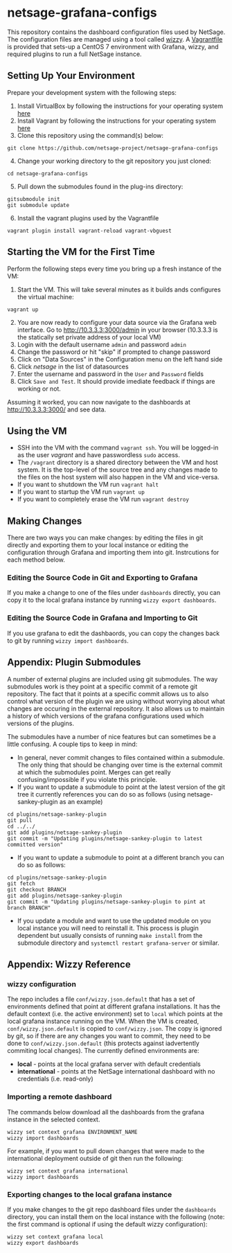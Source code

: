 # netsage-grafana-configs

This repository contains the dashboard configuration files used by NetSage. The configuration files are managed using a tool called [wizzy](https://github.com/utkarshcmu/wizzy). A [Vagrantfile](https://www.vagrantup.com) is provided that sets-up a CentOS 7 environment with Grafana, wizzy, and required plugins to run a full NetSage instance. 

## Setting Up Your Environment

Prepare your development system with the following steps:

1. Install VirtualBox by following the instructions for your operating system [here](https://www.virtualbox.org/wiki/Downloads)
2. Install Vagrant by following the instructions for your operating system [here](https://www.vagrantup.com/downloads.html)
3. Clone this repository using the command(s) below:
```
git clone https://github.com/netsage-project/netsage-grafana-configs
```
4. Change your working directory to the git repository you just cloned:
```
cd netsage-grafana-configs
```
5. Pull down the submodules found in the plug-ins directory:
```
gitsubmodule init
git submodule update
```
6. Install the vagrant plugins used by the Vagrantfile
```
vagrant plugin install vagrant-reload vagrant-vbguest
```

## Starting the VM for the First Time

Perform the following steps every time you bring up a fresh instance of the VM:

1. Start the VM. This will take several minutes as it builds ands configures the virtual machine:
```
vagrant up
```
2. You are now ready to configure your data source via the Grafana web interface.  Go to http://10.3.3.3:3000/admin in your browser (10.3.3.3 is the statically set private address of your local VM)
3. Login with the default username `admin` and password `admin`
4. Change the password or hit "skip" if prompted to change password
5. Click on "Data Sources" in the Configuration menu on the left hand side
6. Click *netsage* in the list of datasources
7. Enter the username and password in the `User` and `Password` fields
8. Click `Save and Test`. It should provide imediate feedback if things are working or not.

Assuming it worked, you can now navigate to the dashboards at http://10.3.3.3:3000/ and see data.

## Using the VM

* SSH into the VM with the command `vagrant ssh`. You will be logged-in as the user *vagrant* and have passwordless `sudo` access.
* The `/vagrant` directory is a shared directory between the VM and host system. It is the top-level of the source tree and any changes made to the files on the host system will also happen in the VM and vice-versa. 
* If you want to shutdown the VM run `vagrant halt`
* If you want to startup the VM run `vagrant up`
* If you want to completely erase the VM run `vagrant destroy`

## Making Changes

There are two ways you can make changes: by editing the files in git directly and exporting them to your local instance or editing the configuration through Grafana and importing them into git. Instrcutions for each method below.

### Editing the Source Code in Git and Exporting to Grafana

If you make a change to one of the files under `dashboards` directly, you can copy it to the local grafana instance by running `wizzy export dashboards`. 

### Editing the Source Code in Grafana and Importing to Git 

If you use grafana to edit the dashbaords, you can copy the changes back to git by running `wizzy import dashboards`. 

## Appendix: Plugin Submodules

A number of external plugins are included using git submodules. The way submodules work is they point at a specific commit of a remote git repository. The fact that it points at a specific commit allows us to also control what version of the plugin we are using without worrying about what changes are occuring in the external repository. It also allows us to maintain a history of which versions of the grafana configurations used which versions of the plugins. 

The submodules have a number of nice features but can sometimes be a little confusing. A couple tips to keep in mind:

* In general, never commit changes to files contained within a submodule. The only thing that should be changing over time is the external commit at which the submodules point. Merges can get really confusing/impossible if you violate this principle. 
* If you want to update a submodule to point at the latest version of the git tree it currently references you can do so as follows (using netsage-sankey-plugin as an example)

```
cd plugins/netsage-sankey-plugin
git pull
cd ../../
git add plugins/netsage-sankey-plugin
git commit -m "Updating plugins/netsage-sankey-plugin to latest committed version"
```
* If you want to update a submodule to point at a different branch you can do so as follows: 

```
cd plugins/netsage-sankey-plugin
git fetch
git checkout BRANCH
git add plugins/netsage-sankey-plugin
git commit -m "Updating plugins/netsage-sankey-plugin to pint at branch BRANCH"
```
* If you update a module and want to use the updated module on you local instance you will need to reinstall it. This process is plugin dependent but usually consists of running `make install` from the submodule directory and `systemctl restart grafana-server` or similar. 

## Appendix: Wizzy Reference

### wizzy configuration
The repo includes a file `conf/wizzy.json.default` that has a set of environments defined that point at different grafana installations. It has the default context (i.e. the active environment) set to `local` which points at the local grafana instance running on the VM. When the VM is created, `conf/wizzy.json.default` is copied to `conf/wizzy.json`. The copy is ignored by git, so if there are any changes you want to commit, they need to be done to `conf/wizzy.json.default` (this protects against iadvertently commiting local changes). The currently defined environments are:

 * **local** - points at the local grafana server with default credentials
 * **international** - points at the NetSage international dashboard with no credentials (i.e. read-only)

### Importing a remote dashboard
The commands below download all the dashboards from the grafana instance in the selected context.

```
wizzy set context grafana ENVIRONMENT_NAME
wizzy import dashboards
```

For example, if you want to pull down changes that were made to the international deployment outside of git then run the following:

```
wizzy set context grafana international
wizzy import dashboards
```

### Exporting changes to the local grafana instance

If you make changes to the git repo dashboard files under the `dashboards` directory, you can install them on the local instance with the following (note: the first command is optional if using the default wizzy configuration):

```
wizzy set context grafana local
wizzy export dashboards
```


